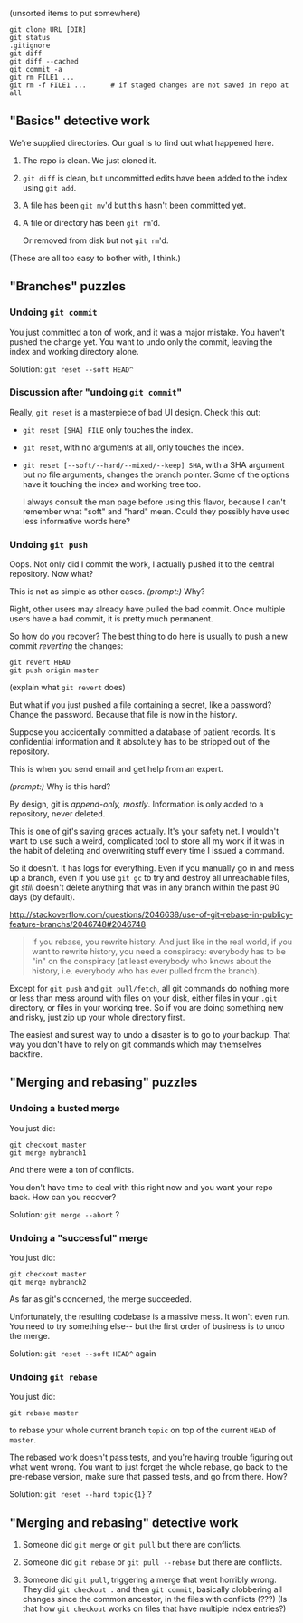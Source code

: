 (unsorted items to put somewhere)


    git clone URL [DIR]
    git status
    .gitignore
    git diff
    git diff --cached
    git commit -a
    git rm FILE1 ...
    git rm -f FILE1 ...      # if staged changes are not saved in repo at all


## "Basics" detective work

We're supplied directories. Our goal is to find out what happened here.

1.  The repo is clean. We just cloned it.

2.  `git diff` is clean, but uncommitted edits have been added to the index using `git add`.

3.  A file has been `git mv`'d but this hasn't been committed yet.

4.  A file or directory has been `git rm`'d.

    Or removed from disk but not `git rm`'d.

(These are all too easy to bother with, I think.)


## "Branches" puzzles

### Undoing `git commit`

You just committed a ton of work, and it
was a major mistake. You haven't pushed the change yet. You want to
undo only the commit, leaving the index and working directory alone.

Solution:  `git reset --soft HEAD^`


### Discussion after "undoing `git commit`"

Really, `git reset` is a masterpiece of bad UI design.
Check this out:

*   `git reset [SHA] FILE` only touches the index.

*   `git reset`, with no arguments at all, only touches the index.

*   `git reset [--soft/--hard/--mixed/--keep] SHA`,
    with a SHA argument but no file arguments,
    changes the branch pointer.
    Some of the options have it touching the index and working tree too.

    I always consult the man page before using this flavor, because I
    can't remember what "soft" and "hard" mean. Could they possibly have
    used less informative words here?


### Undoing `git push`

Oops. Not only did I commit the work, I actually
pushed it to the central repository. Now what?

This is not as simple as other cases. *(prompt:)* Why?

Right, other users may already have pulled the bad commit.
Once multiple users have a bad commit, it is pretty much permanent.

So how do you recover? The best thing to do here is usually
to push a new commit *reverting* the changes:

    git revert HEAD
    git push origin master

(explain what `git revert` does)

But what if you just pushed a file containing a secret, like a password?
Change the password.
Because that file is now in the history.

Suppose you accidentally committed a database of patient records.
It's confidential information and it absolutely has to be stripped
out of the repository.

This is when you send email and get help from an expert.

*(prompt:)* Why is this hard?

By design, git is *append-only, mostly*.
Information is only added to a repository, never deleted.

This is one of git's saving graces actually.
It's your safety net.
I wouldn't want to use such a weird, complicated tool
to store all my work
if it was in the habit of deleting and overwriting stuff
every time I issued a command.

So it doesn't. It has logs for everything.
Even if you manually go in and mess up a branch,
even if you use `git gc` to try and destroy all unreachable files,
git *still* doesn't delete anything that was in any branch within the past 90 days
(by default).

http://stackoverflow.com/questions/2046638/use-of-git-rebase-in-publicy-feature-branchs/2046748#2046748

> If you rebase, you rewrite history. And just like in the real world,
> if you want to rewrite history, you need a conspiracy: everybody has
> to be "in" on the conspiracy (at least everybody who knows about the
> history, i.e. everybody who has ever pulled from the branch).

Except for `git push` and `git pull/fetch`,
all git commands do nothing more or less than mess around with files on your disk,
either files in your `.git` directory,
or files in your working tree.
So if you are doing something new and risky, just zip up your whole directory first.

The easiest and surest way to undo a disaster is to go to your backup.
That way you don't have to rely on git commands which may themselves backfire.



## "Merging and rebasing" puzzles

### Undoing a busted merge

You just did:

    git checkout master
    git merge mybranch1

And there were a ton of conflicts.

You don't have time to deal with this right now and you want your repo back.
How can you recover?

Solution: `git merge --abort` ?


### Undoing a "successful" merge

You just did:

    git checkout master
    git merge mybranch2

As far as git's concerned, the merge succeeded.

Unfortunately, the resulting codebase is a massive mess. It won't
even run.  You need to try something else-- but the first order of
business is to undo the merge.

Solution: `git reset --soft HEAD^` again


### Undoing `git rebase`

You just did:

    git rebase master

to rebase your whole current branch `topic` on top of the current
`HEAD` of `master`.

The rebased work doesn't pass tests, and you're having trouble
figuring out what went wrong.  You want to just forget the whole
rebase, go back to the pre-rebase version, make sure that passed
tests, and go from there. How?

Solution: `git reset --hard topic{1}` ?


## "Merging and rebasing" detective work

1.  Someone did `git merge` or `git pull` but there are conflicts.

2.  Someone did `git rebase` or `git pull --rebase` but there are conflicts.

3.  Someone did `git pull`, triggering a merge that went horribly wrong.
    They did `git checkout .` and then `git commit`,
    basically clobbering all changes since the common ancestor, in the files with conflicts (???)
    (Is that how `git checkout` works on files that have multiple index entries?)
